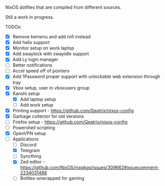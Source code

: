 NixOS dotfiles that are compiled from different sources.

Still a work in progress.

TODOs:
- [x] Remove bemenu and add rofi instead
- [x] Add helix support
- [x] Monitor setup on work laptop
- [x] Add swaylock with swayidle support
- [x] Add Ly login manager
- [ ] Better notifications
- [ ] Accel speed off of pointers
- [x] Add 1Password proper support with unlockable web extension through tray
- [x] Vbox setup, user in vboxusers group
- [x] Kanshi setup
    - [x] Add laptop setup
    - [ ] Add work setup
- [x] Printing support - https://github.com/Qeatrix/nixos-config
- [x] Garbage collector for old versions
- [ ] Firefox setup - https://github.com/Qeatrix/nixos-config 
- [ ] Powershell scripting
- [x] OpenVPN setup
- [ ] Applications
    - [ ] Discord
    - [x] Telegram
    - [ ] Syncthing
    - [x] Zed editor - https://github.com/NixOS/nixpkgs/issues/309662#issuecomment-2234031488
    - [ ] Bottles-unwrapped for gaming
